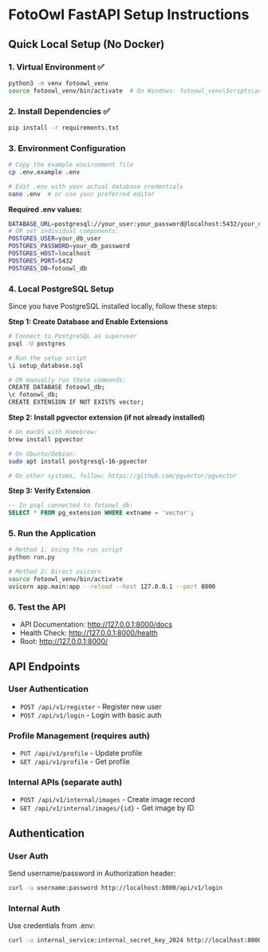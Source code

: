 # FotoOwl FastAPI Setup Instructions

## Quick Local Setup (No Docker)

### 1. **Virtual Environment** ✅
```bash
python3 -m venv fotoowl_venv
source fotoowl_venv/bin/activate  # On Windows: fotoowl_venv\Scripts\activate
```

### 2. **Install Dependencies** ✅
```bash
pip install -r requirements.txt
```

### 3. **Environment Configuration**
```bash
# Copy the example environment file
cp .env.example .env

# Edit .env with your actual database credentials
nano .env  # or use your preferred editor
```

**Required .env values:**
```bash
DATABASE_URL=postgresql://your_user:your_password@localhost:5432/your_database
# OR set individual components:
POSTGRES_USER=your_db_user
POSTGRES_PASSWORD=your_db_password
POSTGRES_HOST=localhost
POSTGRES_PORT=5432
POSTGRES_DB=fotoowl_db
```

### 4. **Local PostgreSQL Setup**
Since you have PostgreSQL installed locally, follow these steps:

**Step 1: Create Database and Enable Extensions**
```bash
# Connect to PostgreSQL as superuser
psql -U postgres

# Run the setup script
\i setup_database.sql

# OR manually run these commands:
CREATE DATABASE fotoowl_db;
\c fotoowl_db;
CREATE EXTENSION IF NOT EXISTS vector;
```

**Step 2: Install pgvector extension (if not already installed)**
```bash
# On macOS with Homebrew:
brew install pgvector

# On Ubuntu/Debian:
sudo apt install postgresql-16-pgvector

# On other systems, follow: https://github.com/pgvector/pgvector
```

**Step 3: Verify Extension**
```sql
-- In psql connected to fotoowl_db:
SELECT * FROM pg_extension WHERE extname = 'vector';
```

### 5. **Run the Application**
```bash
# Method 1: Using the run script
python run.py

# Method 2: Direct uvicorn
source fotoowl_venv/bin/activate
uvicorn app.main:app --reload --host 127.0.0.1 --port 8000
```

### 6. **Test the API**
- API Documentation: http://127.0.0.1:8000/docs
- Health Check: http://127.0.0.1:8000/health
- Root: http://127.0.0.1:8000/

## API Endpoints

### User Authentication
- `POST /api/v1/register` - Register new user
- `POST /api/v1/login` - Login with basic auth

### Profile Management (requires auth)
- `PUT /api/v1/profile` - Update profile
- `GET /api/v1/profile` - Get profile

### Internal APIs (separate auth)
- `POST /api/v1/internal/images` - Create image record
- `GET /api/v1/internal/images/{id}` - Get image by ID

## Authentication

### User Auth
Send username/password in Authorization header:
```bash
curl -u username:password http://localhost:8000/api/v1/login
```

### Internal Auth
Use credentials from .env:
```bash
curl -u internal_service:internal_secret_key_2024 http://localhost:8000/api/v1/internal/images
```